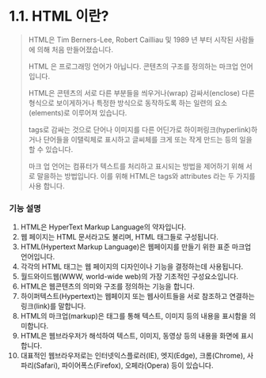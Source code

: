 # 1.1. HTML 이란?

> HTML은 Tim Berners-Lee, Robert Cailliau 및 1989 년 부터 시작된 사람들에 의해 처음 만들어졌습니다.
>
> HTML 은 프로그래밍 언어가 아닙니다. 콘텐츠의 구조를 정의하는 마크업 언어입니다.
>
> HTML은 콘텐츠의 서로 다른 부분들을 씌우거나\(wrap\) 감싸서\(enclose\) 다른 형식으로 보이게하거나 특정한 방식으로 동작하도록 하는 일련의 요소\(elements\)로 이루어져 있습니다.
>
> tags로 감싸는 것으로 단어나 이미지를 다른 어딘가로 하이퍼링크\(hyperlink\)하거나 단어들을 이탤릭체로 표시하고 글씨체를 크게 또는 작게 만드는 등의 일을 할 수 있습니다.
>
> 마크 업 언어는 컴퓨터가 텍스트를 처리하고 표시되는 방법을 제어하기 위해 서로 말을하는 방법입니다. 이를 위해 HTML은 tags와 attributes 라는 두 가지를 사용 합니다.

### 기능 설명

1. HTML은 HyperText Markup Language의 약자입니다.
2. 웹 페이지는 HTML 문서라고도 불리며, HTML 태그들로 구성됩니다.
3. HTML\(Hypertext Markup Language\)은 웹페이지를 만들기 위한 표준 마크업 언어입니다.
4. 각각의 HTML 태그는 웹 페이지의 디자인이나 기능을 결정하는데 사용됩니다.
5. 월드와이드웹\(WWW, world-wide web\)의 가장 기초적인 구성요소입니다.
6. HTML은 웹콘텐츠의 의미와 구조를 정의하는 기능을 합니다.
7. 하이퍼텍스트\(Hypertext\)는 웹페이지 또는 웹사이트들을 서로 참조하고 연결하는 링크\(link\)를 말합니다.
8. HTML의 마크업\(markup\)은 태그를 통해 텍스트, 이미지 등의 내용을 표시함을 의미합니다.
9. HTML은 웹브라우저가 해석하여 텍스트, 이미지, 동영상 등의 내용을 화면에 표시합니다.
10. 대표적인 웹브라우저로는 인터넷익스플로러\(IE\), 엣지\(Edge\), 크롬\(Chrome\), 사파리\(Safari\), 파이어폭스\(Firefox\), 오페라\(Opera\) 등이 있습니다.


